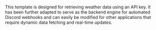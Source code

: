 This template is designed for retrieving weather data using an API key.
It has been further adapted to serve as the backend engine for automated Discord webhooks and can easily be modified for other applications that require dynamic data fetching and real-time updates.
